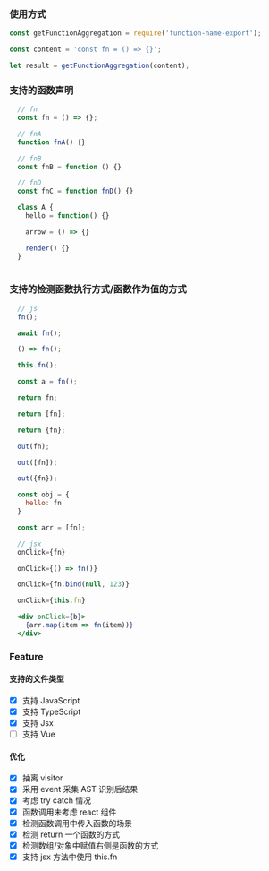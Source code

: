 ### 使用方式
```javascript 
const getFunctionAggregation = require('function-name-export');

const content = 'const fn = () => {}';

let result = getFunctionAggregation(content);

```

### 支持的函数声明
```javascript
  // fn
  const fn = () => {};

  // fnA
  function fnA() {}

  // fnB
  const fnB = function () {}

  // fnD 
  const fnC = function fnD() {}

  class A {
    hello = function() {}

    arrow = () => {}

    render() {}
  }
  
```

### 支持的检测函数执行方式/函数作为值的方式
```jsx
  // js
  fn();

  await fn();

  () => fn();

  this.fn();

  const a = fn();

  return fn;

  return [fn];

  return {fn};

  out(fn);

  out([fn]);

  out({fn});

  const obj = {
    hello: fn
  }

  const arr = [fn];

  // jsx
  onClick={fn}

  onClick={() => fn()}

  onClick={fn.bind(null, 123)}

  onClick={this.fn}

  <div onClick={b}>
    {arr.map(item => fn(item))}
  </div>

```

### Feature
#### 支持的文件类型

- [x] 支持 JavaScript
- [x] 支持 TypeScript
- [x] 支持 Jsx
- [ ] 支持 Vue

#### 优化
- [x] 抽离 visitor
- [x] 采用 event 采集 AST 识别后结果
- [x] 考虑 try catch 情况
- [x] 函数调用未考虑 react 组件
- [x] 检测函数调用中传入函数的场景
- [x] 检测 return 一个函数的方式
- [x] 检测数组/对象中赋值右侧是函数的方式
- [x] 支持 jsx 方法中使用 this.fn